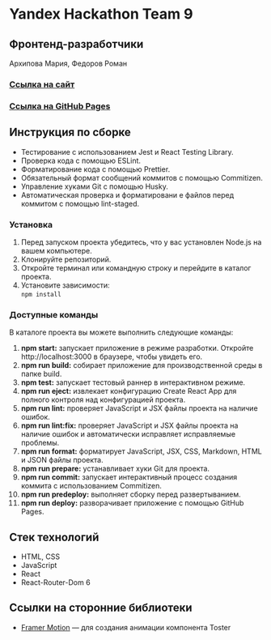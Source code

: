 # Yandex Hackathon Team 9

## Фронтенд-разработчики
Архипова Мария, Федоров Роман

### [Ссылка на сайт](http://ivr.sytes.net:9009/)
### [Ссылка на GitHub Pages](https://team-9-yaxmarket.github.io/frontend/)

## Инструкция по сборке
- Тестирование с использованием Jest и React Testing Library.  
- Проверка кода с помощью ESLint.  
- Форматирование кода с помощью Prettier.  
- Обязательный формат сообщений коммитов с помощью Commitizen.  
- Управление хуками Git с помощью Husky.  
- Автоматическая проверка и форматировани е файлов перед коммитом с помощью lint-staged.

### Установка

1. Перед запуском проекта убедитесь, что у вас установлен Node.js на вашем компьютере.
2. Клонируйте репозиторий.
3. Откройте терминал или командную строку и перейдите в каталог проекта.
4. Установите зависимости:  
   `npm install`

### Доступные команды

В каталоге проекта вы можете выполнить следующие команды:

1. **npm start:** запускает приложение в режиме разработки. Откройте http://localhost:3000 в браузере, чтобы увидеть его.
2. **npm run build:** собирает приложение для производственной среды в папке build.
3. **npm test:** запускает тестовый раннер в интерактивном режиме.
4. **npm run eject:** извлекает конфигурацию Create React App для полного контроля над конфигурацией проекта.
5. **npm run lint:** проверяет JavaScript и JSX файлы проекта на наличие ошибок.
6. **npm run lint:fix:** проверяет JavaScript и JSX файлы проекта на наличие ошибок и автоматически исправляет исправляемые проблемы.
7. **npm run format:** форматирует JavaScript, JSX, CSS, Markdown, HTML и JSON файлы проекта.
8. **npm run prepare:** устанавливает хуки Git для проекта.
9. **npm run commit:** запускает интерактивный процесс создания коммита с использованием Commitizen.
10. **npm run predeploy:** выполняет сборку перед развертыванием.
11. **npm run deploy:** разворачивает приложение с помощью GitHub Pages.

## Стек технологий
- HTML, CSS
- JavaScript
- React
- React-Router-Dom 6


## Cсылки на сторонние библиотеки
- [Framer Motion](https://www.npmjs.com/package/framer-motion) — для создания анимации компонента Toster